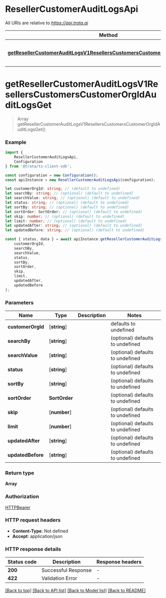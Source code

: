 # ResellerCustomerAuditLogsApi

All URIs are relative to *https://api.trata.ai*

|Method | HTTP request | Description|
|------------- | ------------- | -------------|
|[**getResellerCustomerAuditLogsV1ResellersCustomersCustomerOrgIdAuditLogsGet**](#getresellercustomerauditlogsv1resellerscustomerscustomerorgidauditlogsget) | **GET** /v1/resellers/customers/{customer_org_id}/audit-logs | Get Reseller Customer Audit Logs|

# **getResellerCustomerAuditLogsV1ResellersCustomersCustomerOrgIdAuditLogsGet**
> Array<AuditLog> getResellerCustomerAuditLogsV1ResellersCustomersCustomerOrgIdAuditLogsGet()


### Example

```typescript
import {
    ResellerCustomerAuditLogsApi,
    Configuration
} from '@trata/ts-client-sdk';

const configuration = new Configuration();
const apiInstance = new ResellerCustomerAuditLogsApi(configuration);

let customerOrgId: string; // (default to undefined)
let searchBy: string; // (optional) (default to undefined)
let searchValue: string; // (optional) (default to undefined)
let status: string; // (optional) (default to undefined)
let sortBy: string; // (optional) (default to undefined)
let sortOrder: SortOrder; // (optional) (default to undefined)
let skip: number; // (optional) (default to undefined)
let limit: number; // (optional) (default to undefined)
let updatedAfter: string; // (optional) (default to undefined)
let updatedBefore: string; // (optional) (default to undefined)

const { status, data } = await apiInstance.getResellerCustomerAuditLogsV1ResellersCustomersCustomerOrgIdAuditLogsGet(
    customerOrgId,
    searchBy,
    searchValue,
    status,
    sortBy,
    sortOrder,
    skip,
    limit,
    updatedAfter,
    updatedBefore
);
```

### Parameters

|Name | Type | Description  | Notes|
|------------- | ------------- | ------------- | -------------|
| **customerOrgId** | [**string**] |  | defaults to undefined|
| **searchBy** | [**string**] |  | (optional) defaults to undefined|
| **searchValue** | [**string**] |  | (optional) defaults to undefined|
| **status** | [**string**] |  | (optional) defaults to undefined|
| **sortBy** | [**string**] |  | (optional) defaults to undefined|
| **sortOrder** | **SortOrder** |  | (optional) defaults to undefined|
| **skip** | [**number**] |  | (optional) defaults to undefined|
| **limit** | [**number**] |  | (optional) defaults to undefined|
| **updatedAfter** | [**string**] |  | (optional) defaults to undefined|
| **updatedBefore** | [**string**] |  | (optional) defaults to undefined|


### Return type

**Array<AuditLog>**

### Authorization

[HTTPBearer](../README.md#HTTPBearer)

### HTTP request headers

 - **Content-Type**: Not defined
 - **Accept**: application/json


### HTTP response details
| Status code | Description | Response headers |
|-------------|-------------|------------------|
|**200** | Successful Response |  -  |
|**422** | Validation Error |  -  |

[[Back to top]](#) [[Back to API list]](../README.md#documentation-for-api-endpoints) [[Back to Model list]](../README.md#documentation-for-models) [[Back to README]](../README.md)


